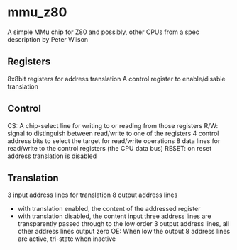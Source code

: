 # mmu_z80
A simple MMu chip for Z80 and possibly, other CPUs from a spec description by Peter Wilson

## Registers
8x8bit registers for address translation
A control register to enable/disable translation

## Control
CS: A chip-select line for writing to or reading from those registers
R/W: signal to distinguish between read/write to one of the registers
4 control address bits to select the target for read/write operations
8 data lines for read/write to the control registers (the CPU data bus)
RESET: on reset address translation is disabled

## Translation
3 input address lines for translation
8 output address lines
- with translation enabled, the content of the addressed register
- with translation disabled, the content input three address lines are transparently passed through to the 
low order 3 output address lines, all other address lines output zero
OE: When low the output 8 address lines are active, tri-state when inactive
